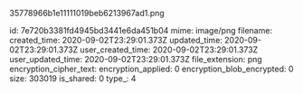 35778966b1e11111019beb6213967ad1.png

id: 7e720b3381fd4945bd3441e6da451b04
mime: image/png
filename: 
created_time: 2020-09-02T23:29:01.373Z
updated_time: 2020-09-02T23:29:01.373Z
user_created_time: 2020-09-02T23:29:01.373Z
user_updated_time: 2020-09-02T23:29:01.373Z
file_extension: png
encryption_cipher_text: 
encryption_applied: 0
encryption_blob_encrypted: 0
size: 303019
is_shared: 0
type_: 4